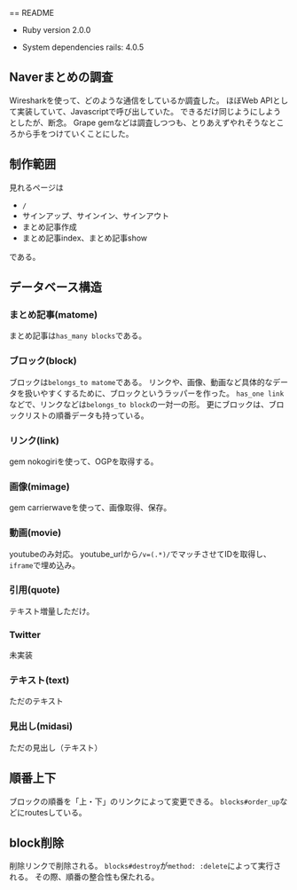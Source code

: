 == README

* Ruby version
2.0.0

* System dependencies
rails: 4.0.5

## Naverまとめの調査

Wiresharkを使って、どのような通信をしているか調査した。
ほぼWeb APIとして実装していて、Javascriptで呼び出していた。
できるだけ同じようにしようとしたが、断念。
Grape gemなどは調査しつつも、とりあえずやれそうなところから手をつけていくことにした。

## 制作範囲

見れるページは

- `/`
- サインアップ、サインイン、サインアウト
- まとめ記事作成
- まとめ記事index、まとめ記事show

である。

## データベース構造

### まとめ記事(matome)

まとめ記事は`has_many blocks`である。

### ブロック(block)

ブロックは`belongs_to matome`である。
リンクや、画像、動画など具体的なデータを扱いやすくするために、ブロックというラッパーを作った。
`has_one link`などで、リンクなどは`belongs_to block`の一対一の形。
更にブロックは、ブロックリストの順番データも持っている。

### リンク(link)

gem nokogiriを使って、OGPを取得する。

### 画像(mimage)

gem carrierwaveを使って、画像取得、保存。

### 動画(movie)

youtubeのみ対応。
youtube_urlから`/v=(.*)/`でマッチさせてIDを取得し、`iframe`で埋め込み。

### 引用(quote)

テキスト増量しただけ。

### Twitter

未実装

### テキスト(text)

ただのテキスト

### 見出し(midasi)

ただの見出し（テキスト）

## 順番上下

ブロックの順番を「上・下」のリンクによって変更できる。
`blocks#order_up`などにroutesしている。

## block削除

削除リンクで削除される。
`blocks#destroy`が`method: :delete`によって実行される。
その際、順番の整合性も保たれる。
